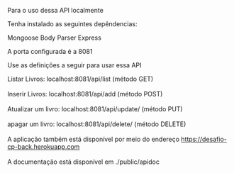 Para o uso dessa API localmente

Tenha instalado as seguintes depêndencias:

Mongoose
Body Parser
Express

A porta configurada é a 8081

Use as definições a seguir para usar essa API

Listar Livros: localhost:8081/api/list (método GET)
</br>
</br>
Inserir Livros: localhost:8081/api/add (método POST)
</br>
</br>
Atualizar um livro: localhost:8081/api/update/<ID do item no banco de dados> (método PUT)
</br>
</br>
apagar um livro: localhost:8081/api/delete/<ID do item no banco de dados> (método DELETE)
</br>
</br>
A aplicação também está disponível por meio do endereço https://desafio-cp-back.herokuapp.com
</br>
</br>
A documentação está disponível em ./public/apidoc
